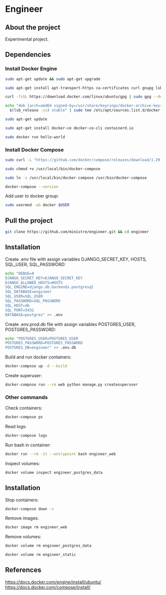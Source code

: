 # Engineer

## About the project

Experimental project.

## Dependencies
### Install Docker Engine
```bash
sudo apt-get update && sudo apt-get upgrade
```
```bash
sudo apt-get install apt-transport-https ca-certificates curl gnupg lsb-release
```
```bash
curl -fsSL https://download.docker.com/linux/ubuntu/gpg | sudo gpg --dearmor -o /usr/share/keyrings/docker-archive-keyring.gpg
```
```bash
echo "deb [arch=amd64 signed-by=/usr/share/keyrings/docker-archive-keyring.gpg] https://download.docker.com/linux/ubuntu \
  $(lsb_release -cs) stable" | sudo tee /etc/apt/sources.list.d/docker.list > /dev/null
```
```bash
sudo apt-get update
```
```bash
sudo apt-get install docker-ce docker-ce-cli containerd.io
```
```bash
sudo docker run hello-world
```
### Install Docker Compose
```bash
sudo curl -L "https://github.com/docker/compose/releases/download/1.29.2/docker-compose-$(uname -s)-$(uname -m)" -o /usr/local/bin/docker-compose
```
```bash
sudo chmod +x /usr/local/bin/docker-compose
```
```bash
sudo ln -s /usr/local/bin/docker-compose /usr/bin/docker-compose
```
```bash
docker-compose --version
```
Add user to docker group:
```bash
sudo usermod -aG docker $USER
```

## Pull the project
```bash
git clone https://github.com/ministre/engineer.git && cd engineer
```

## Installation
Create .env file with assign variables DJANGO_SECRET_KEY, HOSTS, SQL_USER, SQL_PASSWORD:
```bash
echo "DEBUG=0
DJANGO_SECRET_KEY=DJANGO_SECRET_KEY
DJANGO_ALLOWED_HOSTS=HOSTS
SQL_ENGINE=django.db.backends.postgresql
SQL_DATABASE=engineer
SQL_USER=SQL_USER
SQL_PASSWORD=SQL_PASSWORD
SQL_HOST=db
SQL_PORT=5432
DATABASE=postgres" >> .env
```
Create .env.prod.db file with assign variables POSTGRES_USER, POSTGRES_PASSWORD:
```bash
echo "POSTGRES_USER=POSTGRES_USER
POSTGRES_PASSWORD=POSTGRES_PASSWORD
POSTGRES_DB=engineer" >> .env.db
```
Build and run docker containers:
```bash
docker-compose up -d --build
```
Create superuser:
```bash
docker-compose run --rm web python manage.py createsuperuser
```

### Other commands
Check containers:
```bash
docker-compose ps
```
Read logs:
```bash
docker-compose logs
```
Run bash in container:
```bash
docker run --rm -it --entrypoint bash engineer_web
```
Inspect volumes:
```bash
docker volume inspect engineer_postgres_data
```
## Installation

Stop containers:
```bash
docker-compose down -v
```
Remove images:
```bash
docker image rm engineer_web
```
Remove volumes:
```bash
docker volume rm engineer_postgres_data
```
```bash
docker volume rm engineer_static
```

## References
https://docs.docker.com/engine/install/ubuntu/
https://docs.docker.com/compose/install/
